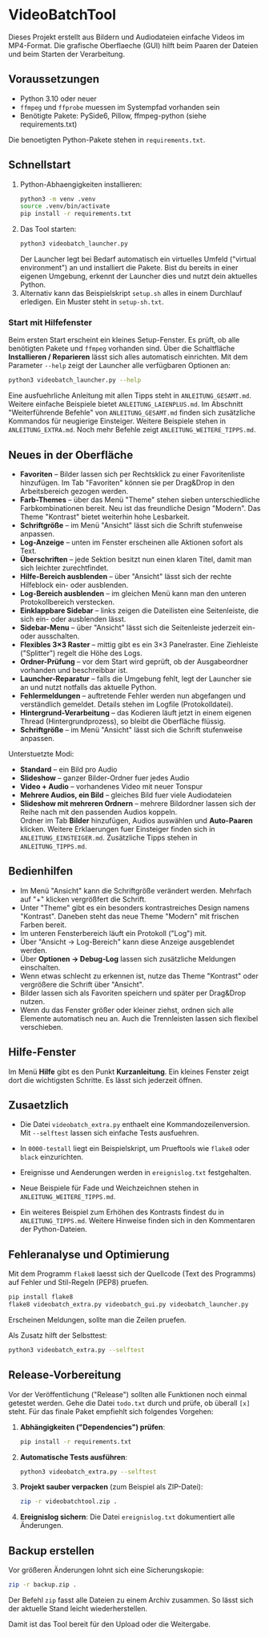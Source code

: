 # VideoBatchTool

Dieses Projekt erstellt aus Bildern und Audiodateien einfache Videos im MP4-Format. Die grafische Oberflaeche (GUI) hilft beim Paaren der Dateien und beim Starten der Verarbeitung.

## Voraussetzungen

* Python 3.10 oder neuer
* `ffmpeg` und `ffprobe` muessen im Systempfad vorhanden sein
* Benötigte Pakete: PySide6, Pillow, ffmpeg-python (siehe requirements.txt)

Die benoetigten Python-Pakete stehen in `requirements.txt`.

## Schnellstart

1. Python-Abhaengigkeiten installieren:
   ```bash
   python3 -m venv .venv
   source .venv/bin/activate
   pip install -r requirements.txt
   ```
2. Das Tool starten:
   ```bash
   python3 videobatch_launcher.py
   ```
   Der Launcher legt bei Bedarf automatisch ein virtuelles Umfeld ("virtual environment") an und installiert die Pakete.
   Bist du bereits in einer eigenen Umgebung, erkennt der Launcher dies und nutzt dein aktuelles Python.
3. Alternativ kann das Beispielskript `setup.sh` alles in einem Durchlauf erledigen. Ein Muster steht in `setup-sh.txt`.

### Start mit Hilfefenster

Beim ersten Start erscheint ein kleines Setup-Fenster. Es prüft, ob alle
benötigten Pakete und `ffmpeg` vorhanden sind. Über die Schaltfläche
**Installieren / Reparieren** lässt sich alles automatisch einrichten.
Mit dem Parameter `--help` zeigt der Launcher alle verfügbaren Optionen an:

```bash
python3 videobatch_launcher.py --help
```

Eine ausfuehrliche Anleitung mit allen Tipps steht in `ANLEITUNG_GESAMT.md`.
Weitere einfache Beispiele bietet `ANLEITUNG_LAIENPLUS.md`.
Im Abschnitt "Weiterführende Befehle" von `ANLEITUNG_GESAMT.md` finden sich
zusätzliche Kommandos für neugierige Einsteiger.
Weitere Beispiele stehen in `ANLEITUNG_EXTRA.md`.
Noch mehr Befehle zeigt `ANLEITUNG_WEITERE_TIPPS.md`.

## Neues in der Oberfläche

- **Favoriten** – Bilder lassen sich per Rechtsklick zu einer Favoritenliste hinzufügen. Im Tab "Favoriten" können sie per Drag&Drop in den Arbeitsbereich gezogen werden.
- **Farb-Themes** – über das Menü "Theme" stehen sieben unterschiedliche Farbkombinationen bereit. Neu ist das freundliche Design "Modern". Das Theme "Kontrast" bietet weiterhin hohe Lesbarkeit.
- **Schriftgröße** – im Menü "Ansicht" lässt sich die Schrift stufenweise anpassen.
- **Log-Anzeige** – unten im Fenster erscheinen alle Aktionen sofort als Text.
- **Überschriften** – jede Sektion besitzt nun einen klaren Titel, damit man sich leichter zurechtfindet.
- **Hilfe-Bereich ausblenden** – über "Ansicht" lässt sich der rechte Hilfeblock
  ein- oder ausblenden.
- **Log-Bereich ausblenden** – im gleichen Menü kann man den unteren Protokollbereich verstecken.
- **Einklappbare Sidebar** – links zeigen die Dateilisten eine Seitenleiste, die sich ein- oder ausblenden lässt.
- **Sidebar-Menu** – über "Ansicht" lässt sich die Seitenleiste jederzeit ein- oder ausschalten.
- **Flexibles 3×3 Raster** – mittig gibt es ein 3×3 Panelraster. Eine Ziehleiste ("Splitter") regelt die Höhe des Logs.
- **Ordner-Prüfung** – vor dem Start wird geprüft, ob der Ausgabeordner vorhanden und beschreibbar ist.
- **Launcher-Reparatur** – falls die Umgebung fehlt, legt der Launcher sie an und nutzt notfalls das aktuelle Python.
- **Fehlermeldungen** – auftretende Fehler werden nun abgefangen und verständlich gemeldet. Details stehen im Logfile (Protokolldatei).
- **Hintergrund-Verarbeitung** – das Kodieren läuft jetzt in einem eigenen Thread (Hintergrundprozess), so bleibt die Oberfläche flüssig.
- **Schriftgröße** – im Menü "Ansicht" lässt sich die Schrift stufenweise anpassen.

Unterstuetzte Modi:
* **Standard** – ein Bild pro Audio
* **Slideshow** – ganzer Bilder-Ordner fuer jedes Audio
* **Video + Audio** – vorhandenes Video mit neuer Tonspur
* **Mehrere Audios, ein Bild** – gleiches Bild fuer viele Audiodateien
* **Slideshow mit mehreren Ordnern** – mehrere Bildordner lassen sich der Reihe nach mit den passenden Audios koppeln.  
  Ordner im Tab **Bilder** hinzufügen, Audios auswählen und **Auto-Paaren** klicken.
Weitere Erklaerungen fuer Einsteiger finden sich in `ANLEITUNG_EINSTEIGER.md`.
Zusätzliche Tipps stehen in `ANLEITUNG_TIPPS.md`.

## Bedienhilfen

- Im Menü "Ansicht" kann die Schriftgröße verändert werden. Mehrfach auf "+" klicken vergrößfert die Schrift.
- Unter "Theme" gibt es ein besonders kontrastreiches Design namens "Kontrast". Daneben steht das neue Theme "Modern" mit frischen Farben bereit.
- Im unteren Fensterbereich läuft ein Protokoll ("Log") mit.
- Über "Ansicht → Log-Bereich" kann diese Anzeige ausgeblendet werden.
- Über **Optionen → Debug-Log** lassen sich zusätzliche Meldungen einschalten.
- Wenn etwas schlecht zu erkennen ist, nutze das Theme "Kontrast" oder vergrößere die Schrift über "Ansicht".
- Bilder lassen sich als Favoriten speichern und später per Drag&Drop nutzen.
- Wenn du das Fenster größer oder kleiner ziehst, ordnen sich alle Elemente
  automatisch neu an. Auch die Trennleisten lassen sich flexibel verschieben.

## Hilfe-Fenster

Im Menü **Hilfe** gibt es den Punkt **Kurzanleitung**. Ein kleines Fenster zeigt dort die wichtigsten Schritte. Es lässt sich jederzeit öffnen.

## Zusaetzlich

* Die Datei `videobatch_extra.py` enthaelt eine Kommandozeilenversion. Mit `--selftest` lassen sich einfache Tests ausfuehren.
* In `0000-testall` liegt ein Beispielskript, um Prueftools wie `flake8` oder `black` einzurichten.
* Ereignisse und Aenderungen werden in `ereignislog.txt` festgehalten.

* Neue Beispiele für Fade und Weichzeichnen stehen in `ANLEITUNG_WEITERE_TIPPS.md`.
* Ein weiteres Beispiel zum Erhöhen des Kontrasts findest du in `ANLEITUNG_TIPPS.md`.
Weitere Hinweise finden sich in den Kommentaren der Python-Dateien.

## Fehleranalyse und Optimierung

Mit dem Programm `flake8` laesst sich der Quellcode (Text des Programms) auf Fehler und Stil-Regeln (PEP8) pruefen.
```bash
pip install flake8
flake8 videobatch_extra.py videobatch_gui.py videobatch_launcher.py
```
Erscheinen Meldungen, sollte man die Zeilen pruefen.

Als Zusatz hilft der Selbsttest:
```bash
python3 videobatch_extra.py --selftest
```

## Release-Vorbereitung

Vor der Veröffentlichung ("Release") sollten alle Funktionen noch einmal getestet werden.
Gehe die Datei `todo.txt` durch und prüfe, ob überall `[x]` steht.
Für das finale Paket empfiehlt sich folgendes Vorgehen:

1. **Abhängigkeiten ("Dependencies") prüfen**:
   ```bash
   pip install -r requirements.txt
   ```
2. **Automatische Tests ausführen**:
   ```bash
   python3 videobatch_extra.py --selftest
   ```
3. **Projekt sauber verpacken** (zum Beispiel als ZIP-Datei):
   ```bash
   zip -r videobatchtool.zip .
   ```
4. **Ereignislog sichern**: Die Datei `ereignislog.txt` dokumentiert alle Änderungen.

## Backup erstellen

Vor größeren Änderungen lohnt sich eine Sicherungskopie:
```bash
zip -r backup.zip .
```
Der Befehl `zip` fasst alle Dateien zu einem Archiv zusammen. So lässt sich der
aktuelle Stand leicht wiederherstellen.

Damit ist das Tool bereit für den Upload oder die Weitergabe.
